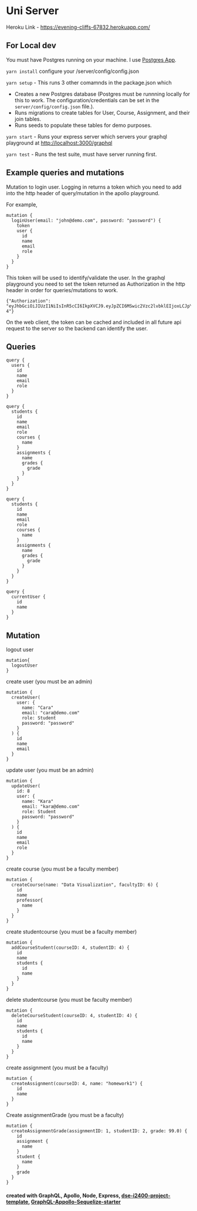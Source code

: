# Uni Server

Heroku Link - https://evening-cliffs-67832.herokuapp.com/


## For Local dev

You must have Postgres running on your machine. I use [Postgres App](https://postgresapp.com/). 

`yarn install`
configure your /server/config/config.json

`yarn setup` - This runs 3 other comamnds in the package.json which

- Creates a new Postgres database (Postgres must be runnning locally for this to work. The configuration/credentials can be set in the `server/config/config.json` file.).
- Runs migrations to create tables for User, Course, Assignment, and their join tables.
- Runs seeds to populate these tables for demo purposes.

`yarn start` - Runs your express server which servers your graphql playground at [http://localhost:3000/graphql](http://localhost:3000/graphql)

`yarn test` - Runs the test suite, must have server running first.

## Example queries and mutations

Mutation to login user. Logging in returns a token which you need to add into the http header of query/mutation in the apollo playground. 

For example, 
```
mutation {
  loginUser(email: "john@demo.com", password: "password") {
    token
    user {
      id
      name
      email
      role
    }
  }
}
```
This token will be used to identify/validate the user.  In the graphql playground you need to set the token returned as Authorization in the http header in order for queries/mutations to work. 
```
{"Authorization": "eyJhbGciOiJIUzI1NiIsInR5cCI6IkpXVCJ9.eyJpZCI6MSwic2Vzc2lvbklEIjoxLCJpYXQiOjE1NTcwODc2MTcsImV4cCI6MTU1NzA4ODIxN30.fBwmnr7EGhpSYuR7xYcyGMaunakcu8qZiQZgfk5A8-4"}
```

On the web client, the token can be cached and included in all future api request to the server so the backend can identify the user.

## Queries

```
query {
  users {
    id
    name
    email
    role
  }
}

```

```
query {
  students {
    id
    name
    email
    role
    courses {
      name
    }
    assignments {
      name
      grades {
        grade
      }
    }
  }
}
```

```
query {
  students {
    id
    name
    email
    role
    courses {
      name
    }
    assignments {
      name
      grades {
        grade
      }
    }
  }
}

```
```
query {
  currentUser {
    id
    name
  }
}

```


## Mutation 

logout user
```
mutation{
  logoutUser
}
```

create user (you must be an admin)
```
mutation {
  createUser(
    user: {
      name: "Cara"
      email: "cara@demo.com"
      role: Student
      password: "password"
    }
  ) {
    id
    name
    email
  }
}
```
update user (you must be an admin)
```
mutation {
  updateUser(
    id: 8
    user: {
      name: "Kara"
      email: "kara@demo.com"
      role: Student
      password: "password"
    }
  ) {
    id
    name
    email
    role
  }
}
```
create course (you must be a faculty member)
```
mutation {
  createCourse(name: "Data Visualization", facultyID: 6) {
    id
    name
    professor{
      name
    }
  }
}
```
create studentcourse (you must be a faculty member)
```
mutation {
  addCourseStudent(courseID: 4, studentID: 4) {
    id
    name
    students {
      id
      name
    }
  }
}
```
delete studentcourse (you must be faculty member)
```
mutation {
  deleteCourseStudent(courseID: 4, studentID: 4) {
    id
    name
    students {
      id
      name
    }
  }
}
```
create assignment (you must be a faculty)
```
mutation {
  createAssignment(courseID: 4, name: "homework1") {
    id
    name
  }
}
```

Create assignmentGrade (you must be a faculty)
```
mutation {
  createAssignmentGrade(assignmentID: 1, studentID: 2, grade: 99.0) {
    id
    assignment {
      name
    }
    student {
      name
    }
    grade
  }
}
```


#### created with GraphQL, Apollo, Node, Express, [dse-i2400-project-template](https://github.com/makeitnew/dse-i2400-project-template), [GraphQL-Appollo-Sequelize-starter](https://github.com/andrecalvo/GraphQL-Apollo-Node-Express-Postgres-Sequelize-starter)
